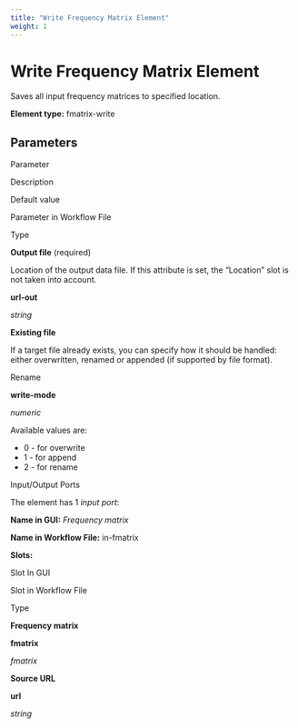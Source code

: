 ```yaml
---
title: "Write Frequency Matrix Element"
weight: 1
---
```



# Write Frequency Matrix Element

Saves all input frequency matrices to specified location.

**Element type:** fmatrix-write

Parameters
----------

Parameter

Description

Default value

Parameter in Workflow File

Type

**Output file** (required)

Location of the output data file. If this attribute is set, the “Location” slot is not taken into account.



**url-out**

_string_

**Existing file**

If a target file already exists, you can specify how it should be handled: either overwritten, renamed or appended (if supported by file format).

Rename

**write-mode**

_numeric_

Available values are:

*   0 - for overwrite
*   1 - for append
*   2 - for rename

Input/Output Ports

The element has 1 _input port_:

**Name in GUI:** _Frequency matrix_

**Name in Workflow File:** in-fmatrix

**Slots:**

Slot In GUI

Slot in Workflow File

Type

**Frequency matrix**

**fmatrix**

_fmatrix_

**Source URL**

**url**

_string_
